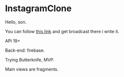 # InstagramClone
Hello, son.

You can follow [this link](vk.com) and get broadcast there i write it.

APi 19+

Back-end: firebase.

Trying Butterknife, MVP.

Main views are fragments.
